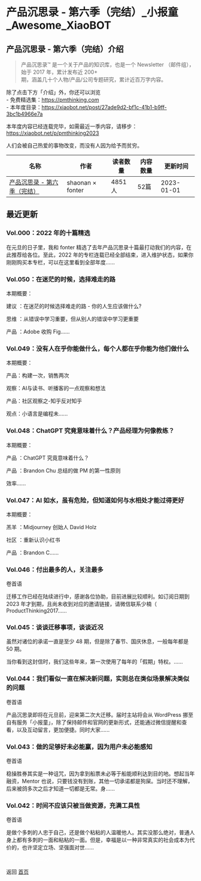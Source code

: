 # 产品沉思录 - 第六季（完结）_小报童_Awesome_XiaoBOT

## 产品沉思录 - 第六季（完结）介绍
> 产品沉思录™ 是一个关于产品的知识库，也是一个 Newsletter （邮件组），始于 2017 年，累计发布近 200+  
期，涵盖几十个人物/产品/公司专题研究，累计近百万字内容。    
    
除了点击下方「介绍」外，你还可以浏览    
\- 免费精选集：https://pmthinking.com    
\- 本年度目录：https://xiaobot.net/post/27ade9d2-bf1c-41b1-b9ff-3bc1b4966e7a    
    
本年度内容已经连载完毕，如需最近一季内容，请移步：https://xiaobot.net/p/pmthinking2023    
    
人们会被自己热爱的事物改变，而没有人因为给予而贫穷。  
  


|名称|作者|读者数量|内容数量|更新时间|
|---|---|---|---|---|
|[产品沉思录 - 第六季（完结）](https://xiaobot.net/p/pmthinking2022?refer=0b133df9-27dc-423b-8101-639049001c13)|shaonan × fonter|4851人|52篇|2023-01-01|

## 最近更新
### Vol.000：2022 年的十篇精选

在元旦的日子里，我和 fonter 精选了去年产品沉思录十篇最打动我们的内容，在此推荐给各位。至此，2022
年的专栏连载已经全部结束，进入维护状态，如果你刚刚购买本专栏，可以在这里看到全部年度......

### Vol.050：在迷茫的时候，选择难走的路

本期概要：

建议 ：在迷茫的时候选择难走的路 - 你的人生应该做什么?

思维 ：从错误中学习重要，但从别人的错误中学习更重要

产品 ：Adobe 收购 Fig......

### Vol.049：没有人在乎你能做什么，每个人都在乎你能为他们做什么

本期概要：

产品：构建一次，销售两次

观察：AI与读书、听播客的一点观察和想法

产品：社区观察之-知乎反对知乎

观点：小语言是编程未......

### Vol.048：ChatGPT 究竟意味着什么？产品经理为何像教练？

本期概要：

产品  ：ChatGPT 究竟意味着什么？

产品  ：Brandon Chu 总结的做 PM 的第一性原则

效率......

### Vol.047：AI 如水，虽有危险，但知道如何与水相处才能过得更好

本期概要：

羔羊  ：Midjourney 创始人 David Holz

社区  ：重新认识小红书

产品  ：Brandon C......

### Vol.046：付出最多的人，关注最多

卷首语

迁移工作已经在陆续进行中，感谢各位协助，目前进展比较顺利。如订阅日期到 2023 年才到期，且尚未收到对应的邀请链接，请微信联系少楠（
ProductThinking2017......

### Vol.045：谈谈迁移事项，谈谈近况

虽然对诸位的承诺一直是至少 48 期，但是除了春节、国庆休息，一般每年都是 50 期。

当你看到这封信时，我们这些年来，第一次使用了每年的「假期」特权。......

### Vol.044：我们看似一直在解决新问题，实则总在类似场景解决类似的问题

卷首语

产品沉思录即将在元旦前，迎来第二次大迁移。届时主站将会从 WordPress
挪至自有服务「小报童」，除了保持邮件和官网的更新形式，还能通过微信提醒和查看，以及互动留言，更加便捷。同时大家......

### Vol.043：做的足够好未必能赢，因为用户未必能感知

卷首语

稳操胜券其实是一种诅咒，因为拿到船票未必等于船能顺利达到目的地。想起当年融资，Mentor
也说，只要钱没有到账，其他一切承诺都是狗屎。当时还不理解，后来被鸽多次之后才知道一切都是无常。身......

### Vol.042：时间不应该只被当做资源，充满工具性

卷首语

是做个多刺的人忠于自己，还是做个粘粘的人温暖他人。其实没那么绝对，普通人身上都有多刺的一面和粘粘的一面。但是，幸福是以一种非常真实的社会成本为代价的，也许坚定立场、坚强面对世......


<a href="https://github.com/Reno9527/awesome-xiaobot" style="color: white; text-decoration: none;">awesome-xiaobot</a>

返回 [首页](../README.md)
